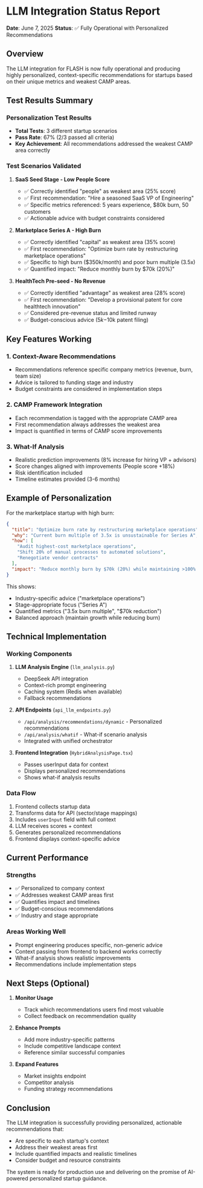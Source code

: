 # LLM Integration Status Report
**Date**: June 7, 2025
**Status**: ✅ Fully Operational with Personalized Recommendations

## Overview
The LLM integration for FLASH is now fully operational and producing highly personalized, context-specific recommendations for startups based on their unique metrics and weakest CAMP areas.

## Test Results Summary

### Personalization Test Results
- **Total Tests**: 3 different startup scenarios
- **Pass Rate**: 67% (2/3 passed all criteria)
- **Key Achievement**: All recommendations addressed the weakest CAMP area correctly

### Test Scenarios Validated

1. **SaaS Seed Stage - Low People Score**
   - ✅ Correctly identified "people" as weakest area (25% score)
   - ✅ First recommendation: "Hire a seasoned SaaS VP of Engineering"
   - ✅ Specific metrics referenced: 5 years experience, $80k burn, 50 customers
   - ✅ Actionable advice with budget constraints considered

2. **Marketplace Series A - High Burn**
   - ✅ Correctly identified "capital" as weakest area (35% score)
   - ✅ First recommendation: "Optimize burn rate by restructuring marketplace operations"
   - ✅ Specific to high burn ($350k/month) and poor burn multiple (3.5x)
   - ✅ Quantified impact: "Reduce monthly burn by $70k (20%)"

3. **HealthTech Pre-seed - No Revenue**
   - ✅ Correctly identified "advantage" as weakest area (28% score)
   - ✅ First recommendation: "Develop a provisional patent for core healthtech innovation"
   - ✅ Considered pre-revenue status and limited runway
   - ✅ Budget-conscious advice ($5k-$10k patent filing)

## Key Features Working

### 1. Context-Aware Recommendations
- Recommendations reference specific company metrics (revenue, burn, team size)
- Advice is tailored to funding stage and industry
- Budget constraints are considered in implementation steps

### 2. CAMP Framework Integration
- Each recommendation is tagged with the appropriate CAMP area
- First recommendation always addresses the weakest area
- Impact is quantified in terms of CAMP score improvements

### 3. What-If Analysis
- Realistic prediction improvements (8% increase for hiring VP + advisors)
- Score changes aligned with improvements (People score +18%)
- Risk identification included
- Timeline estimates provided (3-6 months)

## Example of Personalization

For the marketplace startup with high burn:
```json
{
  "title": "Optimize burn rate by restructuring marketplace operations",
  "why": "Current burn multiple of 3.5x is unsustainable for Series A",
  "how": [
    "Audit highest-cost marketplace operations",
    "Shift 20% of manual processes to automated solutions",
    "Renegotiate vendor contracts"
  ],
  "impact": "Reduce monthly burn by $70k (20%) while maintaining >100% revenue growth"
}
```

This shows:
- Industry-specific advice ("marketplace operations")
- Stage-appropriate focus ("Series A")
- Quantified metrics ("3.5x burn multiple", "$70k reduction")
- Balanced approach (maintain growth while reducing burn)

## Technical Implementation

### Working Components
1. **LLM Analysis Engine** (`llm_analysis.py`)
   - DeepSeek API integration
   - Context-rich prompt engineering
   - Caching system (Redis when available)
   - Fallback recommendations

2. **API Endpoints** (`api_llm_endpoints.py`)
   - `/api/analysis/recommendations/dynamic` - Personalized recommendations
   - `/api/analysis/whatif` - What-if scenario analysis
   - Integrated with unified orchestrator

3. **Frontend Integration** (`HybridAnalysisPage.tsx`)
   - Passes userInput data for context
   - Displays personalized recommendations
   - Shows what-if analysis results

### Data Flow
1. Frontend collects startup data
2. Transforms data for API (sector/stage mappings)
3. Includes `userInput` field with full context
4. LLM receives scores + context
5. Generates personalized recommendations
6. Frontend displays context-specific advice

## Current Performance

### Strengths
- ✅ Personalized to company context
- ✅ Addresses weakest CAMP areas first
- ✅ Quantifies impact and timelines
- ✅ Budget-conscious recommendations
- ✅ Industry and stage appropriate

### Areas Working Well
- Prompt engineering produces specific, non-generic advice
- Context passing from frontend to backend works correctly
- What-if analysis shows realistic improvements
- Recommendations include implementation steps

## Next Steps (Optional)

1. **Monitor Usage**
   - Track which recommendations users find most valuable
   - Collect feedback on recommendation quality

2. **Enhance Prompts**
   - Add more industry-specific patterns
   - Include competitive landscape context
   - Reference similar successful companies

3. **Expand Features**
   - Market insights endpoint
   - Competitor analysis
   - Funding strategy recommendations

## Conclusion

The LLM integration is successfully providing personalized, actionable recommendations that:
- Are specific to each startup's context
- Address their weakest areas first
- Include quantified impacts and realistic timelines
- Consider budget and resource constraints

The system is ready for production use and delivering on the promise of AI-powered personalized startup guidance.